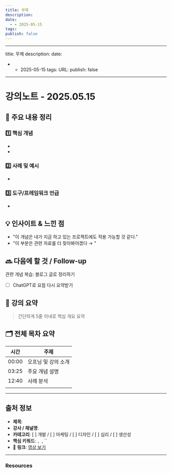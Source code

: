 ```yaml
---
title: 무제
description: 
date:
  - - 2025-05-15
tags: 
publish: false
---
```

---
title: 무제
description: 
date:
  - - 2025-05-15
tags: 
URL: 
publish: false
---

#  강의노트 - 2025.05.15

## 📝 주요 내용 정리

### 1️⃣ 핵심 개념
- 
- 

### 2️⃣ 사례 및 예시
- 

### 3️⃣ 도구/프레임워크 언급
- 

## 💡 인사이트 & 느낀 점
- "이 개념은 내가 지금 하고 있는 프로젝트에도 적용 가능할 것 같다."
- "이 부분은 관련 자료를 더 찾아봐야겠다 → "

## 🔜 다음에 할 것 / Follow-up
관련 개념 복습: 
 블로그 글로 정리하기
- [ ] ChatGPT로 요점 다시 요약받기


## 🧠 강의 요약
> 간단하게 5줄 이내로 핵심 개요 요약


## 🗂️ 전체 목차 요약

| 시간    | 주제          |
| ----- | ----------- |
| 00:00 | 오프닝 및 강의 소개 |
| 03:25 | 주요 개념 설명    |
| 12:40 | 사례 분석       |
|       |             |

---
##  출처 정보
-  **제목**: 
-  **강사 / 채널명**: 
-  **카테고리**: [ ] 개발 / [ ] 마케팅 / [ ] 디자인 / [ ] 심리 / [ ] 생산성
-  **핵심 키워드**: ``, ``, ``
- 🔗 **링크**: [영상 보기](https://)


---




### Resources
